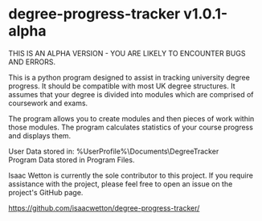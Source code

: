 # degree-progress-tracker v1.0.1-alpha

THIS IS AN ALPHA VERSION - YOU ARE LIKELY TO ENCOUNTER BUGS AND ERRORS.

This is a python program designed to assist in tracking university degree progress.
It should be compatible with most UK degree structures.
It assumes that your degree is divided into modules which are comprised of coursework and exams.

The program allows you to create modules and then pieces of work within those modules.
The program calculates statistics of your course progress and displays them.

User Data stored in: %UserProfile%\Documents\DegreeTracker\
Program Data stored in Program Files.

Isaac Wetton is currently the sole contributor to this project.
If you require assistance with the project, please feel free to open an issue on the project's GitHub page.

https://github.com/isaacwetton/degree-progress-tracker/



